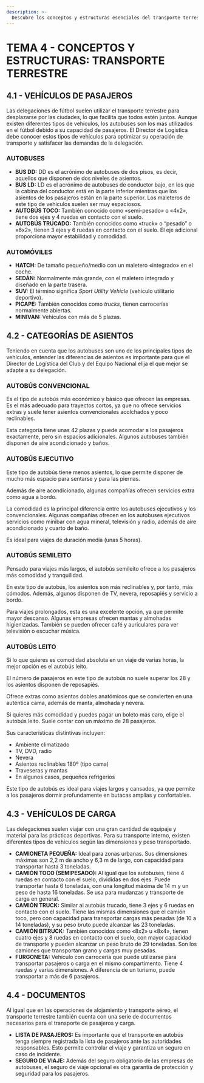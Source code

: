 ```yaml
---
description: >-
  Descubre los conceptos y estructuras esenciales del transporte terrestre, incluyendo vehículos de pasajeros, categorías de asientos y documentación logística. ¡Aprende más!
---
```

# TEMA 4 - CONCEPTOS Y ESTRUCTURAS: TRANSPORTE TERRESTRE

## 4.1 - VEHÍCULOS DE PASAJEROS

Las delegaciones de fútbol suelen utilizar el transporte terrestre para desplazarse por las ciudades, lo que facilita que todos estén juntos. Aunque existen diferentes tipos de vehículos, los autobuses son los más utilizados en el fútbol debido a su capacidad de pasajeros. El Director de Logística debe conocer estos tipos de vehículos para optimizar su operación de transporte y satisfacer las demandas de la delegación.

### **AUTOBUSES**

- **BUS DD:** DD es el acrónimo de autobuses de dos pisos, es decir, aquellos que disponen de dos niveles de asientos.
- **BUS LD:** LD es el acrónimo de autobuses de conductor bajo, en los que la cabina del conductor está en la parte inferior mientras que los asientos de los pasajeros están en la parte superior. Los maleteros de este tipo de vehículos suelen ser muy espaciosos.
- **AUTOBÚS TOCO:** También conocido como «semi-pesado» o «4x2», tiene dos ejes y 4 ruedas en contacto con el suelo.
- **AUTOBÚS TRUCADO:** También conocidos como «truck» o “pesado” o «6x2», tienen 3 ejes y 6 ruedas en contacto con el suelo. El eje adicional proporciona mayor estabilidad y comodidad.

### **AUTOMÓVILES**

- **HATCH:** De tamaño pequeño/medio con un maletero «integrado» en el coche.
- **SEDÁN:** Normalmente más grande, con el maletero integrado y diseñado en la parte trasera.
- **SUV:** El término significa *Sport Utility Vehicle* (vehículo utilitario deportivo).
- **PICAPE:** También conocidos como *trucks*, tienen carrocerías normalmente abiertas.
- **MINIVAN:** Vehículos con más de 5 plazas.

## 4.2 - CATEGORÍAS DE ASIENTOS

Teniendo en cuenta que los autobuses son uno de los principales tipos de vehículos, entender las diferencias de asientos es importante para que el Director de Logística del Club y del Equipo Nacional elija el que mejor se adapte a su delegación.

### **AUTOBÚS CONVENCIONAL**  
Es el tipo de autobús más económico y básico que ofrecen las empresas. Es el más adecuado para trayectos cortos, ya que no ofrece servicios extras y suele tener asientos convencionales acolchados y poco reclinables.  

Esta categoría tiene unas 42 plazas y puede acomodar a los pasajeros exactamente, pero sin espacios adicionales. Algunos autobuses también disponen de aire acondicionado y baños.

### **AUTOBÚS EJECUTIVO**  
Este tipo de autobús tiene menos asientos, lo que permite disponer de mucho más espacio para sentarse y para las piernas.  

Además de aire acondicionado, algunas compañías ofrecen servicios extra como agua a bordo.  

La comodidad es la principal diferencia entre los autobuses ejecutivos y los convencionales. Algunas compañías ofrecen en los autobuses ejecutivos servicios como minibar con agua mineral, televisión y radio, además de aire acondicionado y cuarto de baño.  

Es ideal para viajes de duración media (unas 5 horas).

### **AUTOBÚS SEMILEITO**  
Pensado para viajes más largos, el autobús semileito ofrece a los pasajeros más comodidad y tranquilidad.  

En este tipo de autobús, los asientos son más reclinables y, por tanto, más cómodos. Además, algunos disponen de TV, nevera, reposapiés y servicio a bordo.  

Para viajes prolongados, esta es una excelente opción, ya que permite mayor descanso. Algunas empresas ofrecen mantas y almohadas higienizadas. También se pueden ofrecer café y auriculares para ver televisión o escuchar música.

### **AUTOBÚS LEITO**  
Si lo que quieres es comodidad absoluta en un viaje de varias horas, la mejor opción es el autobús leito.  

El número de pasajeros en este tipo de autobús no suele superar los 28 y los asientos disponen de reposapiés.  

Ofrece extras como asientos dobles anatómicos que se convierten en una auténtica cama, además de manta, almohada y nevera.  

Si quieres más comodidad y puedes pagar un boleto más caro, elige el autobús leito. Suele contar con un máximo de 28 pasajeros.  

Sus características distintivas incluyen:  
- Ambiente climatizado  
- TV, DVD, radio  
- Nevera  
- Asientos reclinables 180º (tipo cama)  
- Traveseras y mantas  
- En algunos casos, pequeños refrigerios  

Este tipo de autobús es ideal para viajes largos y cansados, ya que permite a los pasajeros dormir profundamente en butacas amplias y confortables.

## 4.3 - VEHÍCULOS DE CARGA

Las delegaciones suelen viajar con una gran cantidad de equipaje y material para las prácticas deportivas. Para su transporte interno, existen diferentes tipos de vehículos según las dimensiones y peso transportado.

- **CAMIONETA PEQUEÑA:** Ideal para zonas urbanas. Sus dimensiones máximas son 2,2 m de ancho y 6,3 m de largo, con capacidad para transportar hasta 3 toneladas.
- **CAMIÓN TOCO (SEMIPESADO):** Al igual que los autobuses, tiene 4 ruedas en contacto con el suelo, divididas en dos ejes. Puede transportar hasta 6 toneladas, con una longitud máxima de 14 m y un peso de hasta 16 toneladas. Se usa para mudanzas y transporte de carga en general.
- **CAMIÓN TRUCK:** Similar al autobús trucado, tiene 3 ejes y 6 ruedas en contacto con el suelo. Tiene las mismas dimensiones que el camión toco, pero con capacidad para transportar cargas más pesadas (de 10 a 14 toneladas), y su peso bruto puede alcanzar las 23 toneladas.
- **CAMIÓN BITRUCK:** También conocidos como «8x2» u «8x4», tienen cuatro ejes y 8 ruedas en contacto con el suelo, con mayor capacidad de transporte y pueden alcanzar un peso bruto de 29 toneladas. Son los camiones que transportan grano y cargas muy pesadas.
- **FURGONETA:** Vehículo con carrocería que puede utilizarse para transportar pasajeros o carga en el mismo compartimento. Tiene 4 ruedas y varias dimensiones. A diferencia de un turismo, puede transportar a más de 6 pasajeros.

## 4.4 - DOCUMENTOS

Al igual que en las operaciones de alojamiento y transporte aéreo, el transporte terrestre también cuenta con una serie de documentos necesarios para el transporte de pasajeros y carga.

- **LISTA DE PASAJEROS:** Es importante que el transporte en autobús tenga siempre registrada la lista de pasajeros ante las autoridades responsables. Esto permite controlar el viaje y garantiza un seguro en caso de incidente.
- **SEGURO DE VIAJE:** Además del seguro obligatorio de las empresas de autobuses, el seguro de viaje opcional es otra garantía de protección y seguridad para los pasajeros.
